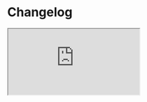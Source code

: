 # Changelog <a href="https://www.eblasoft.com.tr/espocrm-extension-page/espocrm-map-extension" target="_blank" id="ext-version" data-id="636c9732e830bebeb"></a>

<iframe class="changelog" src="https://crm.eblasoft.com.tr/?entryPoint=changeLog&exId=636c9732e830bebeb" allowfullscreen></iframe>